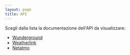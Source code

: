 ```yaml
---
layout: page
title: API
---
```


Scegli dalla lista la documentazione dell'API da visualizzare:

* [Wunderground](/api/wunderground)
* [Weatherlink](/api/weatherlink)
* [Netatmo](/api/netatmo)
